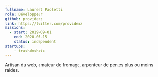 ```yaml
---
fullname: Laurent Paoletti
role: Développeur
github: providenz
link: https://twitter.com/providenz
missions:
  - start: 2019-09-01
    end: 2020-07-15
    status: independent
startups:  
    - trackdechets
---
```

Artisan du web, amateur de fromage, arpenteur de pentes plus ou moins raides.
 


